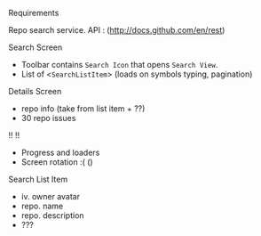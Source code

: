 Requirements

Repo search service.
API :  (http://docs.github.com/en/rest)

Search Screen
* Toolbar contains `Search Icon` that opens `Search View`.
* List of <`SearchListItem`> (loads on symbols typing, pagination)

Details Screen
* repo info (take from list item + ??)
* 30 repo issues

!! !!
* Progress and loaders
* Screen rotation :(    ()

Search List Item
* iv. owner avatar
* repo. name
* repo. description
* ???

